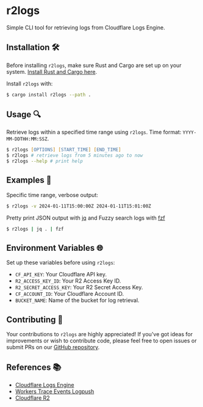 # r2logs
Simple CLI tool for retrieving logs from Cloudflare Logs Engine.

## Installation 🛠️
Before installing `r2logs`, make sure Rust and Cargo are set up on your system. [Install Rust and Cargo here](https://www.rust-lang.org/tools/install).

Install `r2logs` with:
```zsh
$ cargo install r2logs --path .
```

## Usage 🔍
Retrieve logs within a specified time range using `r2logs`. Time format: `YYYY-MM-DDTHH:MM:SSZ`.

```zsh
$ r2logs [OPTIONS] [START_TIME] [END_TIME]
$ r2logs # retrieve logs from 5 minutes ago to now
$ r2logs --help # print help
```
## Examples 📝

Specific time range, verbose output:
  ```zsh
  $ r2logs -v 2024-01-11T15:00:00Z 2024-01-11T15:01:00Z
  ```
Pretty print JSON output with [jq](https://github.com/jqlang/jq) and
Fuzzy search logs with [fzf](https://github.com/junegunn/fzf)
  ```zsh
  $ r2logs | jq . | fzf
  ```

## Environment Variables 🌐
Set up these variables before using `r2logs`:

- `CF_API_KEY`: Your Cloudflare API key.
- `R2_ACCESS_KEY_ID`: Your R2 Access Key ID.
- `R2_SECRET_ACCESS_KEY`: Your R2 Secret Access Key.
- `CF_ACCOUNT_ID`: Your Cloudflare Account ID.
- `BUCKET_NAME`: Name of the bucket for log retrieval.

## Contributing 👐
Your contributions to `r2logs` are highly appreciated! If you've got ideas for improvements or wish to contribute code, please feel free to open issues or submit PRs on our [GitHub repository](https://github.com/nuts3745/r2logs).

## References 📚
- [Cloudflare Logs Engine](https://developers.cloudflare.com/logs/r2-log-retrieval/)
- [Workers Trace Events Logpush](https://developers.cloudflare.com/workers/observability/logpush/)
- [Cloudflare R2](https://developers.cloudflare.com/r2/)